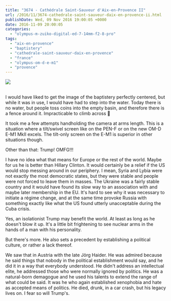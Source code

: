```yaml
---
title: "3674 - Cathédrale Saint-Sauveur d'Aix-en-Provence II"
url: /2016/11/3674-cathedrale-saint-sauveur-daix-en-provence-ii.html
publishDate: Wed, 09 Nov 2016 19:00:05 +0000
date: 2016-11-09 20:00:05
categories: 
  - "olympus-m-zuiko-digital-ed-7-14mm-f2-8-pro"
tags: 
  - "aix-en-provence"
  - "baptistery"
  - "cathedrale-saint-sauveur-daix-en-provence"
  - "france"
  - "olympus-om-d-e-m1"
  - "provence"
---
```

<div class="container">
<div class="center"><a target="_blank" href="https://d25zfm9zpd7gm5.cloudfront.net/1200x1200/2016/20160621_101347_lr.jpg"><img class="webfeedsFeaturedVisual" src="https://d25zfm9zpd7gm5.cloudfront.net/0600x0600/2016/20160621_101347_lr.jpg" /></a></div>
</div>
<br />

I would have liked to get the image of the baptistery perfectly centered, but while it was in use, I would have had to step into the water. Today there is no water, but people toss coins into the empty basin, and therefore there is a fence around it. Impracticable to climb across 🙂

It took me a few attempts handholding the camera at arms length. This is a situation where a tilt/swivel screen like on the PEN-F or on the new OM-D E-M1 MkII excels. The tilt-only screen on the E-M1 is superior in other situations though.

Other than that: Trump! OMFG!!!

I have no idea what that means for Europe or the rest of the world. Maybe for us he is better than Hillary Clinton. It would certainly be a relief if the US would stop messing around in our periphery. I mean, Syria and Lybia were not exactly the most democratic states, but they were stable and people were not forced to leave them in masses. The Ukraine was a fairly stable country and it would have found its slow way to an association with and maybe later membership in the EU. It's hard to see why it was necessary to initiate a régime change, and at the same time provoke Russia with something exactly like what the US found utterly unacceptable during the Cuba crisis. 

Yes, an isolationist Trump may benefit the world. At least as long as he doesn't blow it up. It's a little bit frightening to see nuclear arms in the hands of a man with his personality.

But there's more. He also sets a precedent by establishing a political culture, or rather a lack thereof. 

We saw that in Austria with the late Jörg Haider. He was admired because he said things that nobody in the political establishment would say, and he did it in a way that everybody understood. He didn't address an intellectual elite, he addressed those who were normally ignored by politics. He was a natural-born demagogue and he used his talents to extend the range of what could be said. It was he who again established xenophobia and hate as accepted means of politics. He died, drunk, in a car crash, but his legacy lives on. I fear so will Trump's.

